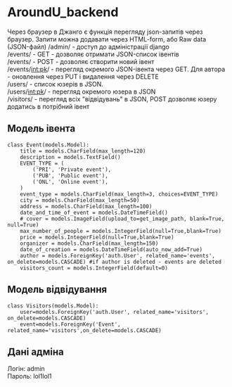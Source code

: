 # AroundU_backend

Через браузер в Джанго є функція перегляду json-запитів через браузер. Запити можна додавати через HTML-form, або Raw data (JSON-файл)
/admin/ - доступ до адміністрації django  
/events/ - GET - дозволяє отримати JSON-список івентів  
/events/ - POST - дозволяє створити новий івент  
/events/<int:pk>/ - перегляд окремого JSON-івента через GET. Для автора - оновлення через PUT і видалення через DELETE  
/users/ - список юзерів в JSON.  
/users/<int:pk>/ - перегляд окремого юзера в JSON  
/visitors/ - перегляд всіх "відвідувань" в JSON, POST дозволяє юзеру додатись в потрібний івент

## Модель івента  
```
class Event(models.Model):  
    title = models.CharField(max_length=120)  
    description = models.TextField()  
    EVENT_TYPE = (  
        ('PRI', 'Private event'),  
        ('PUB', 'Public event'),  
        ('ONL', 'Online event'),  
    )  
    event_type = models.CharField(max_length=3, choices=EVENT_TYPE)  
    city = models.CharField(max_length=50)  
    address = models.CharField(max_length=100)  
    date_and_time_of_event = models.DateTimeField()  
    # cover = models.ImageField(upload_to=get_image_path, blank=True, null=True)  
    max_number_of_people = models.IntegerField(null=True,blank=True)  
    price = models.IntegerField(null=True,blank=True)  
    organizer = models.CharField(max_length=150)  
    date_of_creation = models.DateTimeField(auto_now_add=True)  
    author = models.ForeignKey('auth.User', related_name='events', on_delete=models.CASCADE) #if author is deleted - events are deleted  
    visitors_count = models.IntegerField(default=0)  
```
## Модель відвідування    

```
class Visitors(models.Model):  
    user=models.ForeignKey('auth.User', related_name='visitors', on_delete=models.CASCADE)  
    event=models.ForeignKey('Event', related_name='visitors',on_delete=models.CASCADE)  
```

## Дані адміна 

Логін: admin  
Пароль: lol1lol1  
